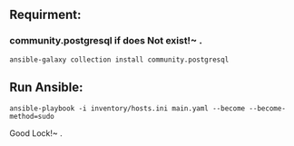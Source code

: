 ## Requirment:
### community.postgresql if does Not exist!~ .
```
ansible-galaxy collection install community.postgresql
``` 

## Run Ansible:
```
ansible-playbook -i inventory/hosts.ini main.yaml --become --become-method=sudo
```

Good Lock!~ .